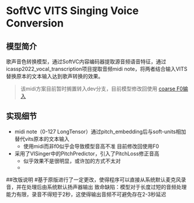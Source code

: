 # SoftVC VITS Singing Voice Conversion
## 模型简介
歌声音色转换模型，通过SoftVC内容编码器提取源音频语音特征，通过icassp2022_vocal_transcription项目提取音频midi note，将两者结合输入VITS替换原本的文本输入达到歌声转换的效果。
> 该midi方案目前暂时搁置转入dev分支，目前模型修改回使用 [coarse F0输入](https://github.com/PlayVoice/VI-SVC/blob/main/svc/prepare/preprocess_wave.py)
## 实现细节
+ midi note（0-127 LongTensor）通过pitch_embedding后与soft-units相加替代vits原本的文本输入
  + 使用midi而非f0似乎会导致模型音高不准 目前修改回使用F0
+ 采用了VISinger中的PitchPredictor，引入了PitchLoss修正音高
  + 似乎效果不是很明显，或许加的方式不太对
  + 
##改版说明
#基于原版进行了一定更改，使得程序可以直接从系统默认麦克风录音，并在处理后由系统默认扬声器输出
致命缺陷：模型对于长度过短的音频处理能力有限，录音不得短于2秒，这使得输出音频不可避免存在2-3秒延迟
